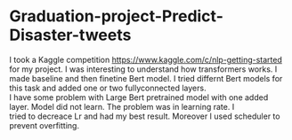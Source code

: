# Graduation-project-Predict-Disaster-tweets
I took a Kaggle competition https://www.kaggle.com/c/nlp-getting-started for my project.
I was interesting to understand how transformers works.
I made baseline and then finetine Bert model. I tried differnt Bert models for this task and added one or two fullyconnected layers.\
I have some problem with Large Bert pretrained model with one added layer. Model did not learn. The problem was in learning rate. I \
tried to decreace Lr and had my best result. Moreover I used scheduler to prevent overfitting.
